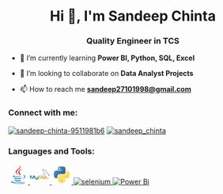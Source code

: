<h1 align="center">Hi 👋, I'm Sandeep Chinta</h1>
<h3 align="center">Quality Engineer in TCS</h3>

- 🌱 I’m currently learning **Power BI, Python, SQL, Excel**

- 👯 I’m looking to collaborate on **Data Analyst Projects**

- 📫 How to reach me **sandeep27101998@gmail.com**

<h3 align="left">Connect with me:</h3>
<p align="left">
<a href="https://linkedin.com/in/sandeep-chinta-9511981b6" target="blank"><img align="center" src="https://raw.githubusercontent.com/rahuldkjain/github-profile-readme-generator/master/src/images/icons/Social/linked-in-alt.svg" alt="sandeep-chinta-9511981b6" height="30" width="40" /></a>
<a href="https://discord.gg/sandeep_chinta" target="blank"><img align="center" src="https://raw.githubusercontent.com/rahuldkjain/github-profile-readme-generator/master/src/images/icons/Social/discord.svg" alt="sandeep_chinta" height="30" width="40" /></a>
</p>

<h3 align="left">Languages and Tools:</h3>
<p align="left"> <a href="https://www.java.com" target="_blank" rel="noreferrer"> <img src="https://raw.githubusercontent.com/devicons/devicon/master/icons/java/java-original.svg" alt="java" width="40" height="40"/> </a> <a href="https://www.mysql.com/" target="_blank" rel="noreferrer"> <img src="https://raw.githubusercontent.com/devicons/devicon/master/icons/mysql/mysql-original-wordmark.svg" alt="mysql" width="40" height="40"/> </a> <a href="https://www.python.org" target="_blank" rel="noreferrer"> <img src="https://raw.githubusercontent.com/devicons/devicon/master/icons/python/python-original.svg" alt="python" width="40" height="40"/> </a> <a href="https://www.selenium.dev" target="_blank" rel="noreferrer"> <img src="https://raw.githubusercontent.com/detain/svg-logos/780f25886640cef088af994181646db2f6b1a3f8/svg/selenium-logo.svg" alt="selenium" width="40" height="40"/> </a> <a href="https://powerbi.microsoft.com/en-us/" target="_blank"><img style="margin: 5" src="https://profilinator.rishav.dev/skills-assets/powerbi.png" alt="Power Bi" width="40" height="40" />  </a> </p>

